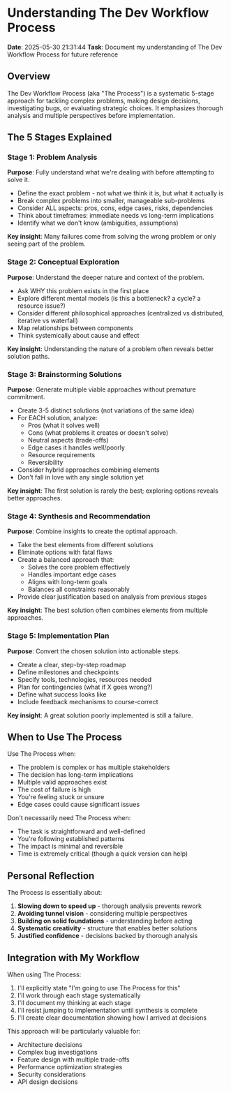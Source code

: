 # Understanding The Dev Workflow Process
**Date**: 2025-05-30 21:31:44
**Task**: Document my understanding of The Dev Workflow Process for future reference

## Overview

The Dev Workflow Process (aka "The Process") is a systematic 5-stage approach for tackling complex problems, making design decisions, investigating bugs, or evaluating strategic choices. It emphasizes thorough analysis and multiple perspectives before implementation.

## The 5 Stages Explained

### Stage 1: Problem Analysis
**Purpose**: Fully understand what we're dealing with before attempting to solve it.

- Define the exact problem - not what we think it is, but what it actually is
- Break complex problems into smaller, manageable sub-problems
- Consider ALL aspects: pros, cons, edge cases, risks, dependencies
- Think about timeframes: immediate needs vs long-term implications
- Identify what we don't know (ambiguities, assumptions)

**Key insight**: Many failures come from solving the wrong problem or only seeing part of the problem.

### Stage 2: Conceptual Exploration
**Purpose**: Understand the deeper nature and context of the problem.

- Ask WHY this problem exists in the first place
- Explore different mental models (is this a bottleneck? a cycle? a resource issue?)
- Consider different philosophical approaches (centralized vs distributed, iterative vs waterfall)
- Map relationships between components
- Think systemically about cause and effect

**Key insight**: Understanding the nature of a problem often reveals better solution paths.

### Stage 3: Brainstorming Solutions
**Purpose**: Generate multiple viable approaches without premature commitment.

- Create 3-5 distinct solutions (not variations of the same idea)
- For EACH solution, analyze:
  - Pros (what it solves well)
  - Cons (what problems it creates or doesn't solve)
  - Neutral aspects (trade-offs)
  - Edge cases it handles well/poorly
  - Resource requirements
  - Reversibility
- Consider hybrid approaches combining elements
- Don't fall in love with any single solution yet

**Key insight**: The first solution is rarely the best; exploring options reveals better approaches.

### Stage 4: Synthesis and Recommendation
**Purpose**: Combine insights to create the optimal approach.

- Take the best elements from different solutions
- Eliminate options with fatal flaws
- Create a balanced approach that:
  - Solves the core problem effectively
  - Handles important edge cases
  - Aligns with long-term goals
  - Balances all constraints reasonably
- Provide clear justification based on analysis from previous stages

**Key insight**: The best solution often combines elements from multiple approaches.

### Stage 5: Implementation Plan
**Purpose**: Convert the chosen solution into actionable steps.

- Create a clear, step-by-step roadmap
- Define milestones and checkpoints
- Specify tools, technologies, resources needed
- Plan for contingencies (what if X goes wrong?)
- Define what success looks like
- Include feedback mechanisms to course-correct

**Key insight**: A great solution poorly implemented is still a failure.

## When to Use The Process

Use The Process when:
- The problem is complex or has multiple stakeholders
- The decision has long-term implications
- Multiple valid approaches exist
- The cost of failure is high
- You're feeling stuck or unsure
- Edge cases could cause significant issues

Don't necessarily need The Process when:
- The task is straightforward and well-defined
- You're following established patterns
- The impact is minimal and reversible
- Time is extremely critical (though a quick version can help)

## Personal Reflection

The Process is essentially about:
1. **Slowing down to speed up** - thorough analysis prevents rework
2. **Avoiding tunnel vision** - considering multiple perspectives
3. **Building on solid foundations** - understanding before acting
4. **Systematic creativity** - structure that enables better solutions
5. **Justified confidence** - decisions backed by thorough analysis

## Integration with My Workflow

When using The Process:
1. I'll explicitly state "I'm going to use The Process for this"
2. I'll work through each stage systematically
3. I'll document my thinking at each stage
4. I'll resist jumping to implementation until synthesis is complete
5. I'll create clear documentation showing how I arrived at decisions

This approach will be particularly valuable for:
- Architecture decisions
- Complex bug investigations
- Feature design with multiple trade-offs
- Performance optimization strategies
- Security considerations
- API design decisions